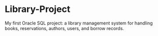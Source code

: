 # Library-Project
My first Oracle SQL project: a library management system for handling books, reservations, authors, users, and borrow records.
